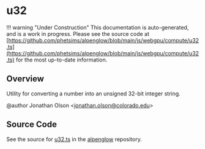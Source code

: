 # u32

!!! warning "Under Construction"
    This documentation is auto-generated, and is a work in progress. Please see the source code at
    [https://github.com/phetsims/alpenglow/blob/main/js/webgpu/compute/u32.ts](https://github.com/phetsims/alpenglow/blob/main/js/webgpu/compute/u32.ts) for the most up-to-date information.

## Overview

Utility for converting a number into an unsigned 32-bit integer string.

@author Jonathan Olson &lt;jonathan.olson@colorado.edu&gt;



## Source Code

See the source for [u32.ts](https://github.com/phetsims/alpenglow/blob/main/js/webgpu/compute/u32.ts) in the [alpenglow](https://github.com/phetsims/alpenglow) repository.

